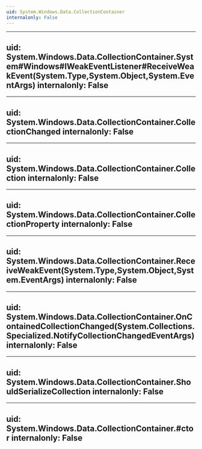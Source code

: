 ```yaml
---
uid: System.Windows.Data.CollectionContainer
internalonly: False
---
```


---
uid: System.Windows.Data.CollectionContainer.System#Windows#IWeakEventListener#ReceiveWeakEvent(System.Type,System.Object,System.EventArgs)
internalonly: False
---

---
uid: System.Windows.Data.CollectionContainer.CollectionChanged
internalonly: False
---

---
uid: System.Windows.Data.CollectionContainer.Collection
internalonly: False
---

---
uid: System.Windows.Data.CollectionContainer.CollectionProperty
internalonly: False
---

---
uid: System.Windows.Data.CollectionContainer.ReceiveWeakEvent(System.Type,System.Object,System.EventArgs)
internalonly: False
---

---
uid: System.Windows.Data.CollectionContainer.OnContainedCollectionChanged(System.Collections.Specialized.NotifyCollectionChangedEventArgs)
internalonly: False
---

---
uid: System.Windows.Data.CollectionContainer.ShouldSerializeCollection
internalonly: False
---

---
uid: System.Windows.Data.CollectionContainer.#ctor
internalonly: False
---
